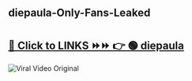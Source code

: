 
 ## diepaula-Only-Fans-Leaked

# <h2><a href="https://clipsfans.com/diepaula&ref=git">🔗 Click to LINKS ⏩⏩ 👉 🟢 diepaula </a></h2>

<a href="https://clipsfans.com/diepaula&ref=git" rel="nofollow" data-target="animated-image.originalLink"><img src="https://i.ibb.co.com/xMMVF88/686577567.gif" alt="Viral Video Original" style="max-width: 100%; display: inline-block;" data-target="animated-image.originalImage"></a>
